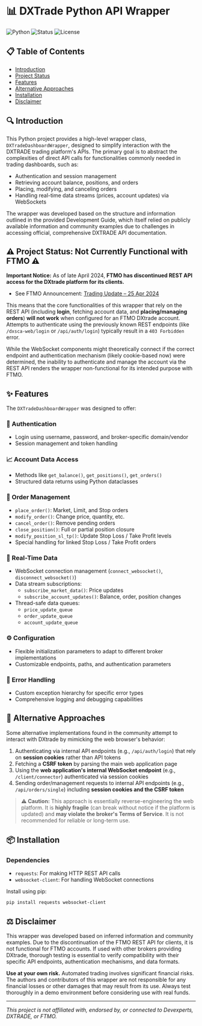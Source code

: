 # 📊 DXTrade Python API Wrapper

![Python](https://img.shields.io/badge/python-3.7+-blue.svg)
![Status](https://img.shields.io/badge/status-development-orange)
![License](https://img.shields.io/badge/license-MIT-green)

## 📋 Table of Contents

- [Introduction](#introduction)
- [Project Status](#project-status)
- [Features](#features)
- [Alternative Approaches](#alternative-approaches)
- [Installation](#installation)
- [Disclaimer](#disclaimer)

## 🔍 Introduction

This Python project provides a high-level wrapper class, `DXTradeDashboardWrapper`, designed to simplify interaction with the DXTRADE trading platform's APIs. The primary goal is to abstract the complexities of direct API calls for functionalities commonly needed in trading dashboards, such as:

* Authentication and session management
* Retrieving account balance, positions, and orders
* Placing, modifying, and canceling orders
* Handling real-time data streams (prices, account updates) via WebSockets

The wrapper was developed based on the structure and information outlined in the provided Development Guide, which itself relied on publicly available information and community examples due to challenges in accessing official, comprehensive DXTRADE API documentation.

## ⚠️ Project Status: Not Currently Functional with FTMO ⚠️

**Important Notice:** As of late April 2024, **FTMO has discontinued REST API access for the DXtrade platform for its clients.**

* See FTMO Announcement: [Trading Update – 25 Apr 2024](https://ftmo.com/en/trading-updates/trading-update-25-apr-2024/)

This means that the core functionalities of this wrapper that rely on the REST API (including **login**, fetching account data, and **placing/managing orders**) **will not work** when configured for an FTMO DXtrade account. Attempts to authenticate using the previously known REST endpoints (like `/dxsca-web/login` or `/api/auth/login`) typically result in a `403 Forbidden` error.

While the WebSocket components might theoretically connect if the correct endpoint and authentication mechanism (likely cookie-based now) were determined, the inability to authenticate and manage the account via the REST API renders the wrapper non-functional for its intended purpose with FTMO.

## ✨ Features

The `DXTradeDashboardWrapper` was designed to offer:

### 🔐 Authentication
* Login using username, password, and broker-specific domain/vendor
* Session management and token handling

### 📈 Account Data Access
* Methods like `get_balance()`, `get_positions()`, `get_orders()`
* Structured data returns using Python dataclasses

### 🛒 Order Management
* `place_order()`: Market, Limit, and Stop orders
* `modify_order()`: Change price, quantity, etc.
* `cancel_order()`: Remove pending orders
* `close_position()`: Full or partial position closure
* `modify_position_sl_tp()`: Update Stop Loss / Take Profit levels
* Special handling for linked Stop Loss / Take Profit orders

### 🔄 Real-Time Data
* WebSocket connection management (`connect_websocket()`, `disconnect_websocket()`)
* Data stream subscriptions:
  * `subscribe_market_data()`: Price updates
  * `subscribe_account_updates()`: Balance, order, position changes
* Thread-safe data queues:
  * `price_update_queue`
  * `order_update_queue`
  * `account_update_queue`

### ⚙️ Configuration
* Flexible initialization parameters to adapt to different broker implementations
* Customizable endpoints, paths, and authentication parameters

### 🚦 Error Handling
* Custom exception hierarchy for specific error types
* Comprehensive logging and debugging capabilities

## 🔄 Alternative Approaches

Some alternative implementations found in the community attempt to interact with DXtrade by mimicking the web browser's behavior:

1. Authenticating via internal API endpoints (e.g., `/api/auth/login`) that rely on **session cookies** rather than API tokens
2. Fetching a **CSRF token** by parsing the main web application page
3. Using the **web application's internal WebSocket endpoint** (e.g., `/client/connector`) authenticated via session cookies
4. Sending order/management requests to internal API endpoints (e.g., `/api/orders/single`) including **session cookies and the CSRF token**

> **⚠️ Caution:** This approach is essentially reverse-engineering the web platform. It is **highly fragile** (can break without notice if the platform is updated) and **may violate the broker's Terms of Service**. It is not recommended for reliable or long-term use.

## 📦 Installation

### Dependencies

* `requests`: For making HTTP REST API calls
* `websocket-client`: For handling WebSocket connections

Install using pip:

```bash
pip install requests websocket-client
```

## ⚖️ Disclaimer

This wrapper was developed based on inferred information and community examples. Due to the discontinuation of the FTMO REST API for clients, it is not functional for FTMO accounts. If used with other brokers providing DXtrade, thorough testing is essential to verify compatibility with their specific API endpoints, authentication mechanisms, and data formats.

**Use at your own risk.** Automated trading involves significant financial risks. The authors and contributors of this wrapper are not responsible for any financial losses or other damages that may result from its use. Always test thoroughly in a demo environment before considering use with real funds.

---

*This project is not affiliated with, endorsed by, or connected to Devexperts, DXTRADE, or FTMO.*